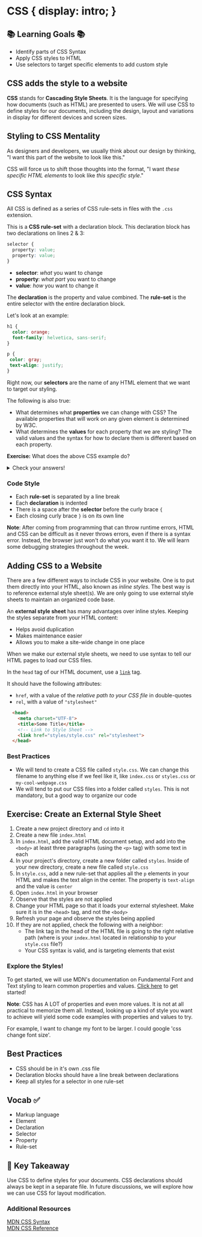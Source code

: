 # CSS {  display: intro; }

## 📚 Learning Goals 📚
- Identify parts of CSS Syntax
- Apply CSS styles to HTML
- Use selectors to target specific elements to add custom style

## CSS adds the style to a website

**CSS** stands for **Cascading Style Sheets**. It is the language for specifying how documents (such as HTML) are presented to users. We will use CSS to define styles for our documents, including the design, layout and variations in display for different devices and screen sizes.

## Styling to CSS Mentality

As designers and developers, we usually think about our design by thinking, "I want this part of the website to look like this."

CSS will force us to shift those thoughts into the format, "I want _these specific HTML elements_ to look like _this specific style_."

## CSS Syntax

All CSS is defined as a series of CSS rule-sets in files with the `.css` extension.

This is a **CSS rule-set** with a declaration block. This declaration block has two declarations on lines 2 & 3:
```css
selector {
  property: value;
  property: value;
}
```
- **selector**: *what* you want to change
- **property**: *what part* you want to change
- **value**: *how* you want to change it

The **declaration** is the property and value combined. The **rule-set** is the entire selector with the entire declaration block.

Let's look at an example:

```css
h1 {
  color: orange;
  font-family: helvetica, sans-serif;
}

p {
 color: gray;
 text-align: justify;
}
```

Right now, our **selectors** are the name of any HTML element that we want to target our styling.

The following is also true:
  - What determines what **properties** we can change with CSS? The available properties that will work on any given element is determined by W3C.
  - What determines the **values** for each property that we are styling? The valid values and the syntax for how to declare them is different based on each property.

**Exercise:** What does the above CSS example do?

<details style="max-width: 700px; margin: auto">

<summary>
  Check your answers!
</summary>

1. The first rule-set selects all `h1` elements on the page. It says that their color (text color) should be orange. It says that their typeface is Helvetica, or a sans-serif typeface if Helvetica is not available. (Details for this are determined by the `font-family` property)
2. The second rule-set selects all `p` elements on the page. It says that their text color should be gray. It says that all of the text inside of these elements should be justify-aligned.

</details>

### Code Style

- Each **rule-set** is separated by a line break
- Each **declaration** is indented
- There is a space after the **selector** before the curly brace `{`
- Each closing curly brace `}` is on its own line

**Note**: After coming from programming that can throw runtime errors, HTML and CSS can be difficult as it never throws errors, even if there is a syntax error. Instead, the browser just won't do what you want it to. We will learn some debugging strategies throughout the week.

## Adding CSS to a Website

There are a few different ways to include CSS in your website. One is to put them directly into your HTML, also known as _inline styles_. The best way is to reference external style sheet(s). We are only going to use external style sheets to maintain an organized code base.

An **external style sheet** has many advantages over inline styles. Keeping the styles separate from your HTML content:
- Helps avoid duplication
- Makes maintenance easier
- Allows you to make a site-wide change in one place

When we make our external style sheets, we need to use syntax to tell our HTML pages to load our CSS files.

In the `head` tag of our HTML document, use a [`link`](https://developer.mozilla.org/en-US/docs/Web/HTML/Element/link) tag.

It should have the following attributes:
- `href`, with a value of the _relative path to your CSS file_ in double-quotes
- `rel`, with a value of `"stylesheet"`

```html
  <head>
    <meta charset="UTF-8">
    <title>Some Title</title>
    <!-- Link to Style Sheet -->
    <link href="styles/style.css" rel="stylesheet">
  </head>
```

### Best Practices

- We will tend to create a CSS file called `style.css`. We can change this filename to anything else if we feel like it, like `index.css` or `styles.css` or `my-cool-webpage.css`
- We will tend to put our CSS files into a folder called `styles`. This is not mandatory, but a good way to organize our code

## Exercise: Create an External Style Sheet

1. Create a new project directory and `cd` into it
1. Create a new file `index.html`
1. In `index.html`, add the valid HTML document setup, and add into the `<body>` at least three paragraphs (using the `<p>` tag) with some text in each
1. In your project's directory, create a new folder called `styles`. Inside of your new directory, create a new file called `style.css`
1. In `style.css`, add a new rule-set that applies all the `p` elements in your HTML and makes the text align in the center. The property is `text-align` and the value is `center`
1. Open `index.html` in your browser
1. Observe that the styles are not applied
1. Change your HTML page so that it loads your external stylesheet. Make sure it is in the `<head>` tag, and not the `<body>`
1. Refresh your page and observe the styles being applied
1. If they are not applied, check the following with a neighbor:
    - The link tag in the head of the HTML file is going to the right relative path (where is your `index.html` located in relationship to your `style.css` file?)
    - Your CSS syntax is valid, and is targeting elements that exist

### Explore the Styles!

To get started, we will use MDN's documentation on Fundamental Font and Text styling to learn common properties and values. [Click here](https://developer.mozilla.org/en-US/docs/Learn/CSS/Styling_text/Fundamentals) to get started!

**Note**: CSS has A LOT of properties and even more values. It is not at all practical to memorize them all. Instead, looking up a kind of style you want to achieve will yield some code examples with properties and values to try.  

For example, I want to change my font to be larger. I could google 'css change font size'.


## Best Practices
- CSS should be in it's own .css file
- Declaration blocks should have a line break between declarations
- Keep all styles for a selector in one rule-set

## Vocab ✅
- Markup language
- Element
- Declaration
- Selector
- Property
- Rule-set

## 🔑 Key Takeaway
Use CSS to define styles for your documents. CSS declarations should always be kept in a separate file. In future discussions, we will explore how we can use CSS for layout modification.

### Additional Resources
[MDN CSS Syntax](https://developer.mozilla.org/en-US/docs/Web/CSS/Syntax)  
[MDN CSS Reference](https://developer.mozilla.org/en-US/docs/Web/CSS/Reference)
